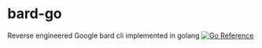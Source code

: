 # bard-go
Reverse engineered Google bard cli implemented in golang
[![Go Reference](https://pkg.go.dev/badge/github.com/ganeshk312/bard-go.svg)](https://pkg.go.dev/github.com/ganeshk312/bard-go)
